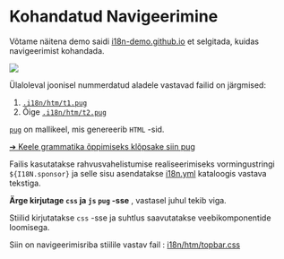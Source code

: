 # Kohandatud Navigeerimine

Võtame näitena demo saidi [i18n-demo.github.io](//i18n-demo.github.io) et selgitada, kuidas navigeerimist kohandada.

![](https://p.3ti.site/1731036697.avif)

Ülaloleval joonisel nummerdatud aladele vastavad failid on järgmised:

1. [`.i18n/htm/t1.pug`](https://github.com/i18n-site/demo.i18n.site/blob/main/.i18n/htm/t1.pug)
2. Õige [`.i18n/htm/t2.pug`](https://github.com/i18n-site/demo.i18n.site/blob/main/.i18n/htm/t2.pug)

[`pug`](https://pugjs.org) on mallikeel, mis genereerib `HTML` -sid.

[➔ Keele grammatika õppimiseks klõpsake siin pug](https://pugjs.org)

Failis kasutatakse rahvusvahelistumise realiseerimiseks vormingustringi `${I18N.sponsor}` ja selle sisu asendatakse [i18n.yml](https://github.com/i18n-site/demo.i18n.site/blob/main/en/i18n.yml) kataloogis vastava tekstiga.

**Ärge kirjutage `css` ja `js` `pug` -sse** , vastasel juhul tekib viga.

Stiilid kirjutatakse `css` -sse ja suhtlus saavutatakse veebikomponentide loomisega.

Siin on navigeerimisriba stiilile vastav fail : [i18n/htm/topbar.css](https://github.com/i18n-site/demo.i18n.site/blob/main/.i18n/htm/topbar.css)